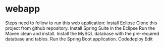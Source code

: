 # webapp
Steps need to follow to run this web application:
Install Eclipse
Clone this project from github repository.
Install Spring Suite in the Eclipse
Run the Maven clean and install.
Install the MySQL database with the pre-required database and tables.
Run the Spring Boot application.
Codedeploy Edit
